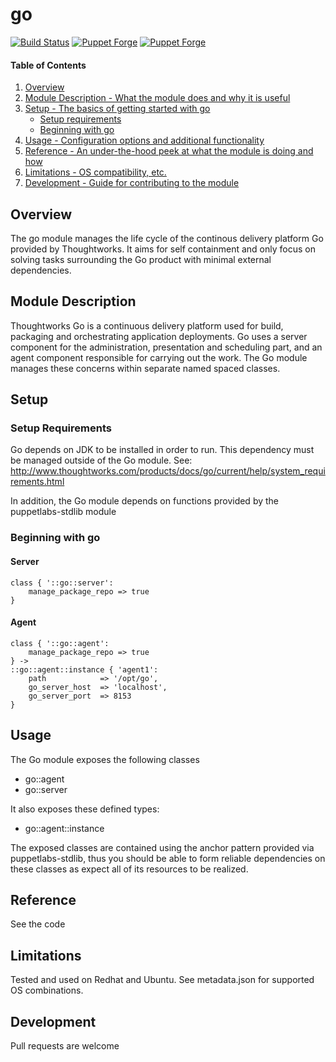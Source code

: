 # go

[![Build Status](https://secure.travis-ci.org/unibet/puppet-go.png)](http://travis-ci.org/unibet/puppet-go)
[![Puppet Forge](https://img.shields.io/puppetforge/v/unibet/go.svg)](https://forge.puppetlabs.com/unibet/go)
[![Puppet Forge](https://img.shields.io/puppetforge/f/unibet/go.svg)](https://forge.puppetlabs.com/unibet/go)

#### Table of Contents

1. [Overview](#overview)
2. [Module Description - What the module does and why it is useful](#module-description)
3. [Setup - The basics of getting started with go](#setup)
    * [Setup requirements](#setup-requirements)
    * [Beginning with go](#beginning-with-go)
4. [Usage - Configuration options and additional functionality](#usage)
5. [Reference - An under-the-hood peek at what the module is doing and how](#reference)
5. [Limitations - OS compatibility, etc.](#limitations)
6. [Development - Guide for contributing to the module](#development)

## Overview

The go module manages the life cycle of the continous delivery platform Go
provided by Thoughtworks. It aims for self containment and only focus on solving tasks surrounding the Go product with minimal external dependencies.

## Module Description

Thoughtworks Go is a continuous delivery platform used for build, packaging and orchestrating application deployments. Go uses a server component for the administration, presentation and scheduling part, and an agent component responsible for carrying out the work. The Go module manages these concerns within separate named spaced classes.
## Setup

### Setup Requirements

Go depends on JDK to be installed in order to run. This dependency must be managed outside of the Go module.
See: http://www.thoughtworks.com/products/docs/go/current/help/system_requirements.html

In addition, the Go module depends on functions provided by the puppetlabs-stdlib module

### Beginning with go

#### Server
```
class { '::go::server':
	manage_package_repo => true
}
```

#### Agent
```
class { '::go::agent':
	manage_package_repo	=> true
} ->
::go::agent::instance { 'agent1':
	path 			=> '/opt/go',
	go_server_host	=> 'localhost',
	go_server_port	=> 8153
}
```
## Usage

The Go module exposes the following classes

* go::agent
* go::server

It also exposes these defined types:

* go::agent::instance

The exposed classes are contained using the anchor pattern provided via puppetlabs-stdlib, thus you should be able to form reliable dependencies on these classes as expect all of its resources to be realized.

## Reference

See the code

## Limitations

Tested and used on Redhat and Ubuntu. See metadata.json for supported OS combinations.

## Development

Pull requests are welcome
